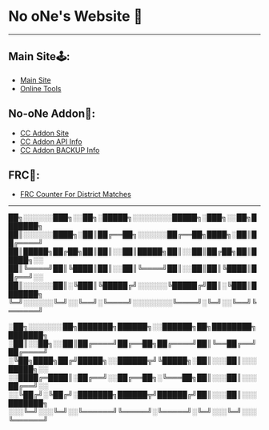 # No oNe's Website 🌠
----------------------------------------------------------
## Main Site🕹️:
- [Main Site](https://i-no-one.github.io/)
- [Online Tools](https://i-no-one.github.io/tools)
## No-oNe Addon🔮:
- [CC Addon Site](https://i-no-one.github.io/addon)
- [CC Addon API Info](https://no-one-s-api-default-rtdb.firebaseio.com/.json)
- [CC Addon BACKUP Info](https://i-no-one.github.io/addon/info)
## FRC🤖:
- [FRC Counter For District Matches](https://i-no-one.github.io/counter) 
------------------------------------------------------
██╗░░░░░░███╗░░██╗░█████╗░░░░░░░░█████╗░███╗░░██╗███████╗
██║░░░░░░████╗░██║██╔══██╗░░░░░░██╔══██╗████╗░██║██╔════╝
██║█████╗██╔██╗██║██║░░██║█████╗██║░░██║██╔██╗██║█████╗░░
██║╚════╝██║╚████║██║░░██║╚════╝██║░░██║██║╚████║██╔══╝░░
██║░░░░░░██║░╚███║╚█████╔╝░░░░░░╚█████╔╝██║░╚███║███████╗
╚═╝░░░░░░╚═╝░░╚══╝░╚════╝░░░░░░░░╚════╝░╚═╝░░╚══╝╚══════╝

░██╗░░░░░░░██╗███████╗██████╗░░██████╗██╗████████╗███████╗
░██║░░██╗░░██║██╔════╝██╔══██╗██╔════╝██║╚══██╔══╝██╔════╝
░╚██╗████╗██╔╝█████╗░░██████╦╝╚█████╗░██║░░░██║░░░█████╗░░
░░████╔═████║░██╔══╝░░██╔══██╗░╚═══██╗██║░░░██║░░░██╔══╝░░
░░╚██╔╝░╚██╔╝░███████╗██████╦╝██████╔╝██║░░░██║░░░███████╗
░░░╚═╝░░░╚═╝░░╚══════╝╚═════╝░╚═════╝░╚═╝░░░╚═╝░░░╚══════╝
